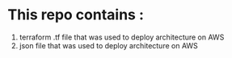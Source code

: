 # This repo contains :
1. terraform .tf file that was used to deploy architecture on AWS
2. json file that  was used to deploy architecture on AWS
